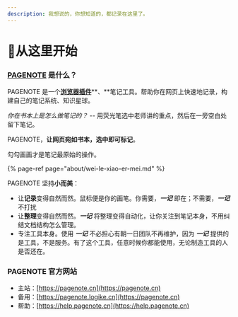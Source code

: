 ```yaml
---
description: 我想说的，你想知道的，都记录在这里了。
---
```


# 🏡从这里开始

### [PAGENOTE](https://pagenote.cn) 是什么？

PAGENOTE 是一个[**浏览器插件**](https://pagenote.logike.cn/install)**、**笔记工具。帮助你在网页上快速地记录，构建自己的笔记系统、知识星球。

_你在书本上是怎么做笔记的？ --_ 用荧光笔选中老师讲的重点，然后在一旁空白处留下笔记。

PAGENOTE，**让网页宛如书本，选中即可标记**。

勾勾画画才是笔记最原始的操作。

{% page-ref page="about/wei-le-xiao-er-mei.md" %}

PAGENOTE 坚持**小而美**：

* 让**记录**变得自然而然。鼠标便是你的画笔。你需要，_**一记**_ 即在；不需要，_**一记**_ 不打扰
* 让**整理**变得自然而然。_**一记**_ 将整理变得自动化，让你关注到笔记本身，不用纠结文档结构怎么管理。
* 专注工具本身。使用 _**一记**_ 不必担心有朝一日团队不再维护，因为 _**一记**_ 提供的是工具，不是服务。有了这个工具，任意时候你都能使用，无论制造工具的人是否还在。

### PAGENOTE 官方网站

* 主站：[https://pagenote.cn](https://pagenote.cn)
* 备用：[https://pagenote.logike.cn](https://pagenote.cn)
* 帮助：[https://help.pagenote.cn](https://help.pagenote.cn)

